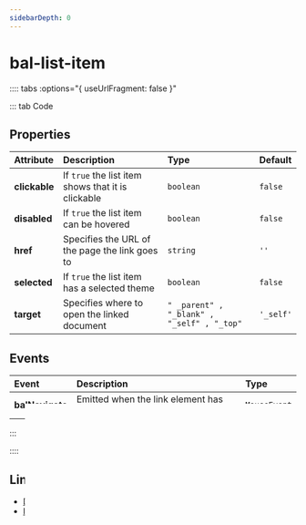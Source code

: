 ```yaml
---
sidebarDepth: 0
---
```



# bal-list-item





:::: tabs :options="{ useUrlFragment: false }"

::: tab Code

## Properties


| Attribute     | Description                                        | Type                                       | Default   |
| :------------ | :------------------------------------------------- | :----------------------------------------- | :-------- |
| **clickable** | If `true` the list item shows that it is clickable | `boolean`                                  | `false`   |
| **disabled**  | If `true` the list item can be hovered             | `boolean`                                  | `false`   |
| **href**      | Specifies the URL of the page the link goes to     | `string`                                   | `''`      |
| **selected**  | If `true` the list item has a selected theme       | `boolean`                                  | `false`   |
| **target**    | Specifies where to open the linked document        | `" _parent" , "_blank" , "_self" , "_top"` | `'_self'` |

## Events


| Event           | Description                               | Type         |
| :-------------- | :---------------------------------------- | :----------- |
| **balNavigate** | Emitted when the link element has clicked | `MouseEvent` |


:::


::::

## Links

* [Documentation on Github](https://github.com/baloise/design-system/blob/master/docs/src/components/components/bal-list-item.md)
* [Implementation on Github](https://github.com/baloise/design-system/blob/master/packages/components/src/components/bal-list-item)
